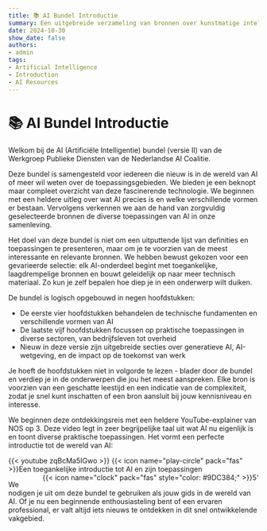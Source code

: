 ```yaml
---
title: 📚 AI Bundel Introductie
summary: Een uitgebreide verzameling van bronnen over kunstmatige intelligentie, van fundamentele concepten tot praktische toepassingen.
date: 2024-10-30
show_date: false
authors:
- admin
tags:
- Artificial Intelligence
- Introduction
- AI Resources
---
```


<style>
.article-description {
 display: block;
 margin-left: 40px;
}
</style>

# 📚 AI Bundel Introductie

Welkom bij de AI (Artificiële Intelligentie) bundel (versie II) van de Werkgroep Publieke Diensten van de Nederlandse AI Coalitie.

Deze bundel is samengesteld voor iedereen die nieuw is in de wereld van AI of meer wil weten over de toepassingsgebieden. We bieden je een beknopt maar compleet overzicht van deze fascinerende technologie. We beginnen met een heldere uitleg over wat AI precies is en welke verschillende vormen er bestaan. Vervolgens verkennen we aan de hand van zorgvuldig geselecteerde bronnen de diverse toepassingen van AI in onze samenleving.

Het doel van deze bundel is niet om een uitputtende lijst van definities en toepassingen te presenteren, maar om je te voorzien van de meest interessante en relevante bronnen. We hebben bewust gekozen voor een gevarieerde selectie: elk AI-onderdeel begint met toegankelijke, laagdrempelige bronnen en bouwt geleidelijk op naar meer technisch materiaal. Zo kun je zelf bepalen hoe diep je in een onderwerp wilt duiken.

De bundel is logisch opgebouwd in negen hoofdstukken:
- De eerste vier hoofdstukken behandelen de technische fundamenten en verschillende vormen van AI
- De laatste vijf hoofdstukken focussen op praktische toepassingen in diverse sectoren, van bedrijfsleven tot overheid
- Nieuw in deze versie zijn uitgebreide secties over generatieve AI, AI-wetgeving, en de impact op de toekomst van werk

Je hoeft de hoofdstukken niet in volgorde te lezen - blader door de bundel en verdiep je in de onderwerpen die jou het meest aanspreken. Elke bron is voorzien van een geschatte leestijd en een indicatie van de complexiteit, zodat je snel kunt inschatten of een bron aansluit bij jouw kennisniveau en interesse.

We beginnen deze ontdekkingsreis met een heldere YouTube-explainer van NOS op 3. Deze video legt in zeer begrijpelijke taal uit wat AI nu eigenlijk is en toont diverse praktische toepassingen. Het vormt een perfecte introductie tot de wereld van AI:

{{< youtube zqBcMa5IGwo >}}
{{< icon name="play-circle" pack="fas" >}}Een toegankelijke introductie tot AI en zijn toepassingen <span style="float: right;">{{< icon name="clock" pack="fas" style="color: #9DC384;" >}}5'</span>

We nodigen je uit om deze bundel te gebruiken als jouw gids in de wereld van AI. Of je nu een beginnende enthousiasteling bent of een ervaren professional, er valt altijd iets nieuws te ontdekken in dit snel ontwikkelende vakgebied.